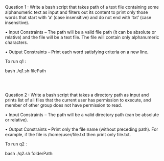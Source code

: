 Question 1 : Write a bash script that takes path of a text file containing some alphanumeric text as input and filters out its content to print only those words that start with ‘a’ (case insensitive) and do not end with ‘txt’ (case insensitive).

• Input Constraints – The path will be a valid file path (it can be absolute or relative) and the file will be a text file. The file will contain only alphanumeric characters.

• Output Constraints – Print each word satisfying criteria on a new line.

To run q1 : 

bash ./q1.sh filePath

<br/><br/>

Question 2 : Write a bash script that takes a directory path as input and prints list of all files that the current user has permission to execute, and member of other group does not have permission to read.

• Input Constraints – The path will be a valid directory path (can be absolute or relative).

• Output Constraints – Print only the file name (without preceding path). For example, if the file is /home/user/file.txt then print only file.txt.

To run q2 : 

bash ./q2.sh folderPath
